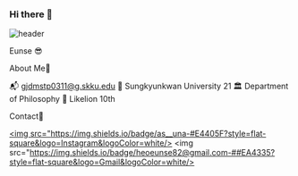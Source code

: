 ### Hi there 👋

<!--
**heoeunse/heoeunse** is a ✨ _special_ ✨ repository because its `README.md` (this file) appears on your GitHub profile.

Here are some ideas to get you started:

- 🔭 I’m currently working on ...
- 🌱 I’m currently learning ...
- 👯 I’m looking to collaborate on ...
- 🤔 I’m looking for help with ...
- 💬 Ask me about ...
- 📫 How to reach me: ...
- 😄 Pronouns: ...
- ⚡ Fun fact: ...
-->



![header](https://capsule-render.vercel.app/api?type=waving&color=timeGradient&height=300&section=header&text=HeoEunse%20render&fontSize=90)

Eunse 😎

About Me💞

📬 gjdmstp0311@g.skku.edu
🏫 Sungkyunkwan University 21
🏛️ Department of Philosophy
🦁 Likelion 10th

Contact💌

<a href="https://www.instagram.com/as__una/"><img src="https://img.shields.io/badge/as__una-#E4405F?style=flat-square&logo=Instagram&logoColor=white/></a>
<img src="https://img.shields.io/badge/heoeunse82@gmail.com-##EA4335?style=flat-square&logo=Gmail&logoColor=white/></a>
